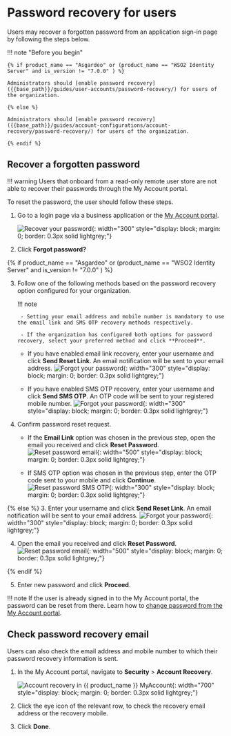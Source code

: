 # Password recovery for users

Users may recover a forgotten password from an application sign-in page by following the steps below.

!!! note "Before you begin"

    {% if product_name == "Asgardeo" or (product_name == "WSO2 Identity Server" and is_version != "7.0.0" ) %}

    Administrators should [enable password recovery]({{base_path}}/guides/user-accounts/password-recovery/) for users of the organization.

    {% else %}

    Administrators should [enable password recovery]({{base_path}}/guides/account-configurations/account-recovery/password-recovery/) for users of the organization.

    {% endif %}

## Recover a forgotten password

!!! warning
    Users that onboard from a read-only remote user store are not able to recover their passwords through the My Account portal.

To reset the password, the user should follow these steps.

1. Go to a login page via a business application or the [My Account portal]({{base_path}}/guides/user-self-service/customer-self-service-portal/).

    ![Recover your password]({{base_path}}/assets/img/guides/organization/self-service/customer/recover-your-password.png){: width="300" style="display: block; margin: 0; border: 0.3px solid lightgrey;"}

2. Click **Forgot password?**

{% if product_name == "Asgardeo" or (product_name == "WSO2 Identity Server" and is_version != "7.0.0" ) %}

3. Follow one of the following methods based on the password recovery option configured for your organization.

    !!! note

        - Setting your email address and mobile number is mandatory to use the email link and SMS OTP recovery methods respectively.

        - If the organization has configured both options for password recovery, select your preferred method and click **Proceed**.

    - If you have enabled email link recovery, enter your username and click **Send Reset Link**. An email notification will be sent to your email address.
        ![Forgot your password]({{base_path}}/assets/img/guides/organization/self-service/customer/password-recovery-option-email-only.png){: width="300" style="display: block; margin: 0; border: 0.3px solid lightgrey;"}

    - If you have enabled SMS OTP recovery, enter your username and click **Send SMS OTP**. An OTP code will be sent to your registered mobile number.
        ![Forgot your password]({{base_path}}/assets/img/guides/organization/self-service/customer/password-recovery-option-sms-only.png){: width="300" style="display: block; margin: 0; border: 0.3px solid lightgrey;"}

4. Confirm password reset request.
    - If the **Email Link** option was chosen in the previous step, open the email you received and click **Reset Password**.
        ![Reset password email]({{base_path}}/assets/img/guides/organization/self-service/customer/reset-password-email.png){: width="500" style="display: block; margin: 0; border: 0.3px solid lightgrey;"}

    - If SMS OTP option was chosen in the previous step, enter the OTP code sent to your mobile and click **Continue**.
        ![Reset password SMS OTP]({{base_path}}/assets/img/guides/organization/self-service/customer/reset-password-sms-otp.png){: width="300" style="display: block; margin: 0; border: 0.3px solid lightgrey;"}

{% else %}
3. Enter your username and click **Send Reset Link**. An email notification will be sent to your email address.
        ![Forgot your password]({{base_path}}/assets/img/guides/organization/self-service/customer/password-recovery-option-email-only.png){: width="300" style="display: block; margin: 0; border: 0.3px solid lightgrey;"}

4. Open the email you received and click **Reset Password**.
        ![Reset password email]({{base_path}}/assets/img/guides/organization/self-service/customer/reset-password-email.png){: width="500" style="display: block; margin: 0; border: 0.3px solid lightgrey;"}

{% endif %}

5. Enter new password and click **Proceed**.

!!! note
    If the user is already signed in to the My Account portal, the password can be reset from there. Learn how to [change password from the My Account portal]({{base_path}}/guides/user-self-service/change-password).

## Check password recovery email
Users can also check the email address and mobile number to which their password recovery information is sent.

1. In the My Account portal, navigate to **Security** > **Account Recovery**.

    ![Account recovery in {{ product_name }} MyAccount]({{base_path}}/assets/img/guides/users/account-recovery.png){: width="700" style="display: block; margin: 0; border: 0.3px solid lightgrey;"}

2. Click the eye icon of the relevant row, to check the recovery email address or the recovery mobile.

3. Click **Done**.